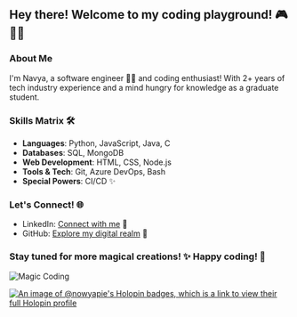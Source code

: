
## Hey there! Welcome to my coding playground! 🎮 👩‍💻 

### About Me
I'm Navya, a software engineer 🧙‍♀️ and coding enthusiast! With 2+ years of tech industry experience and a mind hungry for knowledge as a graduate student.

### Skills Matrix 🛠️
- **Languages**: Python, JavaScript, Java, C
- **Databases**: SQL, MongoDB
- **Web Development**: HTML, CSS, Node.js
- **Tools & Tech**: Git, Azure DevOps, Bash
- **Special Powers**: CI/CD ✨


### Let's Connect! 🌐
- LinkedIn: [Connect with me](https://www.linkedin.com/in/navya-pai) 🤝
- GitHub: [Explore my digital realm](https://github.com/nvpai) 🌟

### Stay tuned for more magical creations! ✨ Happy coding! 🚀

![Magic Coding](https://media.giphy.com/media/10dV9rlEmR6LsQ/giphy.gif)



[![An image of @nowyapie's Holopin badges, which is a link to view their full Holopin profile](https://holopin.me/nowyapie)](https://holopin.io/@nowyapie)


<!--
**nvpai/nvpai** is a ✨ _special_ ✨ repository because its `README.md` (this file) appears on your GitHub profile.

Here are some ideas to get you started:

- 🔭 I’m currently working on ...
- 🌱 I’m currently learning ...
- 👯 I’m looking to collaborate on ...
- 🤔 I’m looking for help with ...
- 💬 Ask me about ...
- 📫 How to reach me: ...
- 😄 Pronouns: ...
- ⚡ Fun fact: ...
-->
